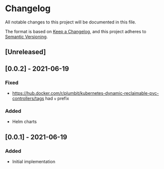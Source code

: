 # Changelog

All notable changes to this project will be documented in this file.

The format is based on [Keep a Changelog](https://keepachangelog.com/en/1.0.0/),
and this project adheres to [Semantic Versioning](https://semver.org/spec/v2.0.0.html).

## [Unreleased]

## [0.0.2] - 2021-06-19

### Fixed

- https://hub.docker.com/r/plumbit/kubernetes-dynamic-reclaimable-pvc-controllers/tags had `v` prefix

### Added

- Helm charts

## [0.0.1] - 2021-06-19

### Added

- Initial implementation
